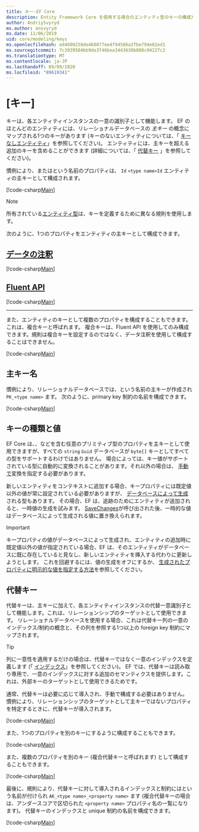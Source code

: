 ```yaml
---
title: キー-EF Core
description: Entity Framework Core を使用する場合のエンティティ型のキーの構成方法
author: AndriySvyryd
ms.author: ansvyryd
ms.date: 11/06/2019
uid: core/modeling/keys
ms.openlocfilehash: ed4600258de460877ee4f94586a2fbe794e82ed1
ms.sourcegitcommit: 7c3939504bb9da3f46bea3443638b808c04227c2
ms.translationtype: MT
ms.contentlocale: ja-JP
ms.lasthandoff: 09/09/2020
ms.locfileid: "89619341"
---
```

# <a name="keys"></a>[キー]

キーは、各エンティティインスタンスの一意の識別子として機能します。 EF のほとんどのエンティティには、リレーショナルデータベースの *主キー* の概念にマップされる1つのキーがあります (キーのないエンティティについては、「 [キーなしエンティティ](xref:core/modeling/keyless-entity-types)」を参照してください)。 エンティティには、主キーを超える追加のキーを含めることができます (詳細については、「 [代替キー](#alternate-keys) 」を参照してください)。

慣例により、またはという名前のプロパティは、 `Id` `<type name>Id` エンティティの主キーとして構成されます。

[!code-csharp[Main](../../../samples/core/Modeling/Conventions/KeyId.cs?name=KeyId&highlight=3,11)]

> [!NOTE]
> 所有されている[エンティティ型](xref:core/modeling/owned-entities)は、キーを定義するために異なる規則を使用します。

次のように、1つのプロパティをエンティティの主キーとして構成できます。

## <a name="data-annotations"></a>[データの注釈](#tab/data-annotations)

[!code-csharp[Main](../../../samples/core/Modeling/DataAnnotations/KeySingle.cs?name=KeySingle&highlight=3)]

## <a name="fluent-api"></a>[Fluent API](#tab/fluent-api)

[!code-csharp[Main](../../../samples/core/Modeling/FluentAPI/KeySingle.cs?name=KeySingle&highlight=4)]

***

また、エンティティのキーとして複数のプロパティを構成することもできます。これは、複合キーと呼ばれます。 複合キーは、Fluent API を使用してのみ構成できます。規則は複合キーを設定するのではなく、データ注釈を使用して構成することはできません。

[!code-csharp[Main](../../../samples/core/Modeling/FluentAPI/KeyComposite.cs?name=KeyComposite&highlight=4)]

## <a name="primary-key-name"></a>主キー名

慣例により、リレーショナルデータベースでは、という名前の主キーが作成され `PK_<type name>` ます。 次のように、primary key 制約の名前を構成できます。

[!code-csharp[Main](../../../samples/core/Modeling/FluentAPI/KeyName.cs?name=KeyName&highlight=5)]

## <a name="key-types-and-values"></a>キーの種類と値

EF Core は、、などを含む任意のプリミティブ型のプロパティを主キーとして使用できますが、すべての `string` `Guid` データベースが `byte[]` キーとしてすべての型をサポートするわけではありません。 場合によっては、キー値がサポートされている型に自動的に変換されることがあります。それ以外の場合は、 [手動で](xref:core/modeling/value-conversions)変換を指定する必要があります。

新しいエンティティをコンテキストに追加する場合、キープロパティには既定値以外の値が常に設定されている必要がありますが、 [データベースによって生成](xref:core/modeling/generated-properties)される型もあります。 その場合、EF は、追跡のためにエンティティが追加されると、一時値の生成を試みます。 [SaveChanges](/dotnet/api/Microsoft.EntityFrameworkCore.DbContext.SaveChanges)が呼び出された後、一時的な値はデータベースによって生成される値に置き換えられます。

> [!Important]
> キープロパティの値がデータベースによって生成され、エンティティの追加時に既定値以外の値が指定されている場合、EF は、そのエンティティがデータベースに既に存在していると見なし、新しいエンティティを挿入する代わりに更新しようとします。 これを回避するには、値の生成をオフにするか、 [生成されたプロパティに明示的な値を指定する方法](xref:core/saving/explicit-values-generated-properties)を参照してください。

## <a name="alternate-keys"></a>代替キー

代替キーは、主キーに加えて、各エンティティインスタンスの代替一意識別子として機能します。これは、リレーションシップのターゲットとして使用できます。 リレーショナルデータベースを使用する場合、これは代替キー列の一意のインデックス/制約の概念と、その列を参照する1つ以上の foreign key 制約にマップされます。

> [!TIP]
> 列に一意性を適用するだけの場合は、代替キーではなく一意のインデックスを定義します (「 [インデックス](xref:core/modeling/indexes)」を参照してください)。 EF では、代替キーは読み取り専用で、一意のインデックスに対する追加のセマンティクスを提供します。これは、外部キーのターゲットとして使用できるためです。

通常、代替キーは必要に応じて導入され、手動で構成する必要はありません。 慣例により、リレーションシップのターゲットとして主キーではないプロパティを特定するときに、代替キーが導入されます。

[!code-csharp[Main](../../../samples/core/Modeling/Conventions/AlternateKey.cs?name=AlternateKey&highlight=12)]

また、1つのプロパティを別のキーにするように構成することもできます。

[!code-csharp[Main](../../../samples/core/Modeling/FluentAPI/AlternateKeySingle.cs?name=AlternateKeySingle&highlight=4)]

また、複数のプロパティを別のキー (複合代替キーと呼ばれます) として構成することもできます。

[!code-csharp[Main](../../../samples/core/Modeling/FluentAPI/AlternateKeyComposite.cs?name=AlternateKeyComposite&highlight=4)]

最後に、規則により、代替キーに対して導入されるインデックスと制約にはという名前が付けられ `AK_<type name>_<property name>` ます (複合代替キーの場合は、アンダースコアで区切られた `<property name>` プロパティ名の一覧になります)。 代替キーのインデックスと unique 制約の名前を構成できます。

[!code-csharp[Main](../../../samples/core/Modeling/FluentAPI/AlternateKeyName.cs?name=AlternateKeyName&highlight=5)]
